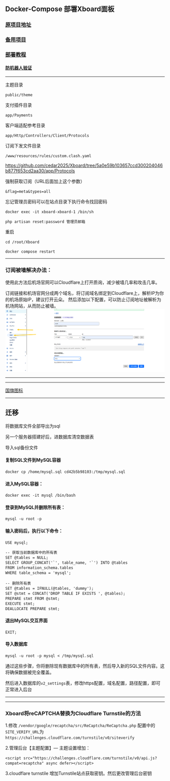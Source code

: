 ## Docker-Compose 部署Xboard面板


### [原项目地址](https://github.com/cedar2025/Xboard)

### [备用项目](https://github.com/admin8800/Xboard)

### [部署教程](https://github.com/cedar2025/Xboard/blob/dev/docs/docker-compose%E5%AE%89%E8%A3%85%E6%8C%87%E5%8D%97.md)

#### [防机器人验证](https://www.google.com/recaptcha/admin/create)
---

主题目录
```
public/theme
```

支付插件目录
```
app/Payments
```

客户端适配参考目录
```
app/Http/Controllers/Client/Protocols
```

订阅下发文件目录
```
/www/resources/rules/custom.clash.yaml
```
https://github.com/cedar2025/Xboard/tree/5a0e59b103657ccd300204046b877f653cd2aa30/app/Protocols


强制获取订阅（URL后面加上这个参数）
```
&flag=meta&types=all
```

忘记管理员密码可以在站点目录下执行命令找回密码
```
docker exec -it xboard-xboard-1 /bin/sh
```
```
php artisan reset:password 管理员邮箱
```
重启
```
cd /root/Xboard
```
```
docker compose restart
```
---

###  订阅被墙解决办法：

使用此方法后机场官网可以Cloudflare上打开质询，减少被墙几率和攻击几率。

订阅链接和机场官网分成两个域名，将订阅域名绑定到Cloudflare上，解析IP为你的机场原始IP，建议打开云朵。
然后添加以下配置，可以防止订阅地址被解析为机场网站，从而防止被墙。
![alt](/png/jichangurl.png)




---


---

[国旗图标](https://www.emojiall.com/zh-hans/sub-categories/J2)

---



## 迁移

将数据库文件全部导出为sql

另一个服务器搭建好后，进数据库清空数据表

导入sql备份文件



#### 复制SQL文件到MySQL容器
```
docker cp /home/mysql.sql cd42b5b98103:/tmp/mysql.sql
```
#### 进入MySQL容器：

```
docker exec -it mysql /bin/bash
```
#### 登录到MySQL并删除所有表：
```
mysql -u root -p
```
#### 输入密码后，执行以下命令：
```
USE mysql;
```
```
-- 获取当前数据库中的所有表
SET @tables = NULL;
SELECT GROUP_CONCAT('`', table_name, '`') INTO @tables
FROM information_schema.tables 
WHERE table_schema = 'mysql';

-- 删除所有表
SET @tables = IFNULL(@tables, 'dummy');
SET @stmt = CONCAT('DROP TABLE IF EXISTS ', @tables);
PREPARE stmt FROM @stmt;
EXECUTE stmt;
DEALLOCATE PREPARE stmt;
```

#### 退出MySQL交互界面
```
EXIT;
```
#### 导入数据库
```
mysql -u root -p mysql < /tmp/mysql.sql
```
通过这些步骤，你将删除现有数据库中的所有表，然后导入新的SQL文件内容。这将确保数据被完全覆盖。

然后进入数据库的`v2_settings`表，修改https配置，域名配置，路径配置，即可正常进入后台


---
---

### Xboard将reCAPTCHA替换为Cloudflare Turnstile的方法

1.修改 `/vendor/google/recaptcha/src/ReCaptcha/ReCaptcha.php`
 配置中的`SITE_VERIFY_URL`为`https://challenges.cloudflare.com/turnstile/v0/siteverify`

2.管理后台【主题配置】— 主题设置增加：
```
<script src="https://challenges.cloudflare.com/turnstile/v0/api.js?compat=recaptcha" async defer></script>
```

3.cloudflare turnstile 增加Turnstile站点获取密钥。然后更改管理后台密钥
